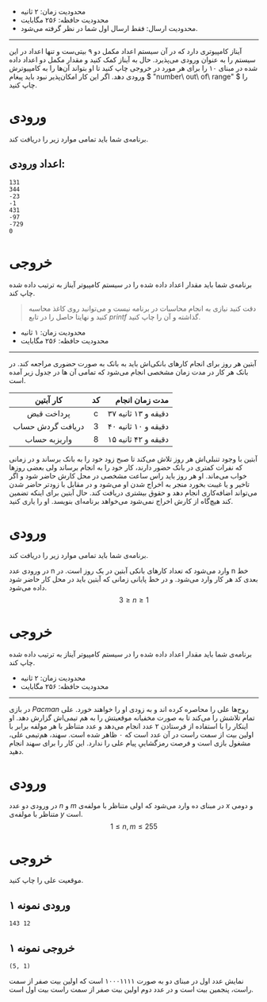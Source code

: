 
+ محدودیت زمان: ۲ ثانیه
+ محدودیت حافظه: ۲۵۶ مگابایت
+ محدودیت ارسال: فقط ارسال اول شما در نظر گرفته می‌شود.

----------
آیناز کامپیوتری دارد که در آن سیستم اعداد مکمل دو ۹ بیتی‌ست و تنها اعداد در این سیستم را به عنوان ورودی می‌پذیرد. حال به آیناز کمک کنید و مقدار مکمل دو اعداد داده شده در مبنای ۱۰ را برای هر مورد در خروجی چاپ کنید تا او بتواند آن‌ها را به کامپیوترش ورودی دهد. اگر این کار امکان‌پذیر نبود باید پیغام $ "number\ out\ of\ range" $ را چاپ کنید.

# ورودی
برنامه‌ی شما باید تمامی موارد زیر را دریافت کند.

## اعداد ورودی:
```
131
344
-23
-1
431
-97
-729
0
```
# خروجی
برنامه‌ی شما باید مقدار اعداد داده شده را در سیستم کامپیوتر آیناز به ترتیب داده شده چاپ کند.

> دقت کنید نیازی به انجام محاسبات در برنامه نیست و می‌توانید روی کاغذ محاسبه کنید و نهایتا حاصل را در تابع $printf$ گذاشته و آن را چاپ کنید.


+ محدودیت زمان: ۱ ثانیه
+ محدودیت حافظه: ۲۵۶ مگابایت

----------
آبتین هر روز برای انجام کارهای بانکی‌اش باید به بانک به صورت حضوری مراجعه کند. در بانک هر کار در مدت زمان مشخصی انجام می‌شود که تمامی آن ها در جدول زیر آمده است.


|      کار آبتین     |     کد         |     مدت زمان انجام     |
|:------------------:|:--------------:|-----------------------:|
|     پرداخت قبض     |     c     |       ۳۷ دقیقه و ۱۳ ثانیه   |
|  دریافت گردش حساب  |     3          |  ۴۰ دقیقه و ۱۰ ثانیه   |
|    واریزبه حساب    |     8          |  ۱۵ دقیقه و ۴۲ ثانیه   |

آبتین با وجود تنبلی‌اش هر روز تلاش می‌کند تا صبح زود خود را به بانک برساند و در زمانی که نفرات کمتری در بانک حضور دارند، کار خود را به انجام برساند ولی بعضی روزها خواب می‌ماند. او هر روز باید راس ساعت مشخصی در محل کارش حاضر شود و اگر تاخیر و یا غیبت بخورد منجر به اخراج شدن او می‌شود و در مقابل با زودتر حاضر شدن می‌تواند اضافه‌کاری انجام دهد و حقوق بیشتری دریافت کند. حال آبتین برای اینکه تضمین کند هیچ‌گاه از کارش اخراج نمی‌شود می‌خواهد برنامه‌ای بنویسد. او را یاری کنید.

# ورودی
برنامه‌ی شما باید تمامی موارد زیر را دریافت کند.

در ورودی عدد n وارد می‌شود که تعداد کار‌های بانکی آبتین در یک روز است. در n خط بعدی کد هر کار وارد می‌شود. و در خط پایانی زمانی که آبتین باید در محل کار حاضر شود داده می‌شود.
$$3 ≥ n ≥ 1$$
# خروجی
برنامه‌ی شما باید مقدار اعداد داده شده را در سیستم کامپیوتر آیناز به ترتیب داده شده چاپ کند.



+ محدودیت زمان: ۲ ثانیه
+ محدودیت حافظه: ۲۵۶ مگابایت

----------
در بازی $Pacman$ روح‌ها علی را محاصره کرده اند و به زودی او را خواهند خورد. علی تمام تلاشش را می‌کند تا به صورت مخفیانه موقعیتش را به هم تیمی‌اش گزارش دهد. او اینکار را با استفاده از فرستادن ۲ عدد انجام می‌دهد و عدد متناظر با هر مولفه برابر با اولین بیت از سمت راست در آن عدد است که ۰ ظاهر شده است. سهند، هم‌تیمی علی، مشغول بازی است و فرصت رمزگشاییِ پیام علی را ندارد. این کار را برای سهند انجام دهید.

# ورودی
در ورودی دو عدد $n$ و $m$ در مبنای ده وارد می‌شود که اولی متناظر با مولفه‌ی $x$ و دومی متناظر با مولفه‌ی $y$ است. 
$$1 \le n, m\le 255$$
# خروجی
موقعیت علی را چاپ کنید.

## ورودی نمونه ۱
```
143 12
```
## خروجی نمونه ۱
```
(5, 1)
```
نمایش عدد اول در مبنای دو به صورت ۱۰۰۰۱۱۱۱ است که اولین بیت صفر از سمت راست، پنجمین بیت است و در عدد دوم اولین بیت صفر از سمت راست بیت اول است.